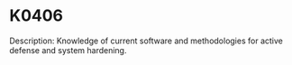 # K0406
Description: Knowledge of current software and methodologies for active defense and system hardening.
